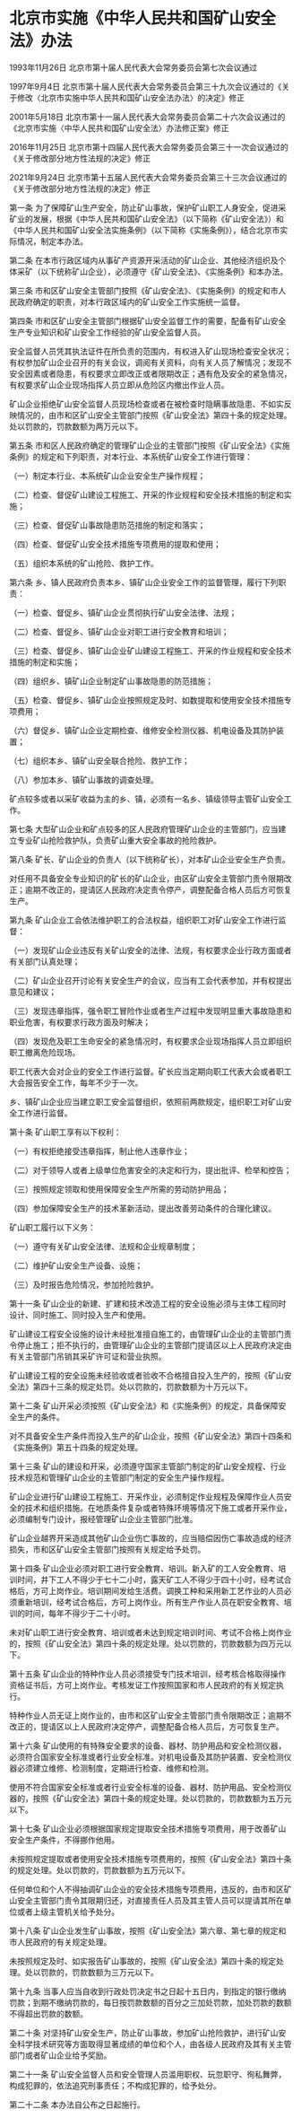 # 北京市实施《中华人民共和国矿山安全法》办法

1993年11月26日 北京市第十届人民代表大会常务委员会第七次会议通过

1997年9月4日 北京市第十届人民代表大会常务委员会第三十九次会议通过的《关于修改〈北京市实施中华人民共和国矿山安全法办法〉的决定》修正

2001年5月18日 北京市第十一届人民代表大会常务委员会第二十六次会议通过的《北京市实施〈中华人民共和国矿山安全法〉办法修正案》修正

2016年11月25日 北京市第十四届人民代表大会常务委员会第三十一次会议通过的《关于修改部分地方性法规的决定》修正

2021年9月24日 北京市第十五届人民代表大会常务委员会第三十三次会议通过的《关于修改部分地方性法规的决定》修正

<!-- INFO END -->

第一条 为了保障矿山生产安全，防止矿山事故，保护矿山职工人身安全，促进采矿业的发展，根据《中华人民共和国矿山安全法》（以下简称《矿山安全法》）和《中华人民共和国矿山安全法实施条例》（以下简称《实施条例》），结合北京市实际情况，制定本办法。

第二条 在本市行政区域内从事矿产资源开采活动的矿山企业、其他经济组织及个体采矿（以下统称矿山企业），必须遵守《矿山安全法》、《实施条例》和本办法。

第三条 市和区矿山安全主管部门按照《矿山安全法》、《实施条例》的规定和市人民政府确定的职责，对本行政区域内的矿山安全工作实施统一监督。

第四条 市和区矿山安全主管部门根据矿山安全监督工作的需要，配备有矿山安全生产专业知识和矿山安全工作经验的矿山安全监督人员。

安全监督人员凭其执法证件在所负责的范围内，有权进入矿山现场检查安全状况；有权参加矿山企业召开的有关会议，调阅有关资料，向有关人员了解情况；发现不安全因素或者隐患，有权要求立即改正或者限期改正；遇有危及安全的紧急情况，有权要求矿山企业现场指挥人员立即从危险区内撤出作业人员。

矿山企业拒绝矿山安全监督人员现场检查或者在被检查时隐瞒事故隐患、不如实反映情况的，由市和区矿山安全主管部门按照《矿山安全法》第四十条的规定处理。处以罚款的，罚款数额为两万元以下。

第五条 市和区人民政府确定的管理矿山企业的主管部门按照《矿山安全法》《实施条例》的规定和下列职责，对本行业、本系统矿山安全工作进行管理：

（一）制定本行业、本系统矿山企业安全生产操作规程；

（二）检查、督促矿山建设工程施工、开采的作业规程和安全技术措施的制定和实施；

（三）检查、督促矿山事故隐患防范措施的制定和落实；

（四）检查、督促矿山安全技术措施专项费用的提取和使用；

（五）组织本系统的矿山抢险、救护工作。

第六条 乡、镇人民政府负责本乡、镇矿山企业安全工作的监督管理，履行下列职责：

（一）检查、督促乡、镇矿山企业贯彻执行矿山安全法律、法规；

（二）检查、督促乡、镇矿山企业对职工进行安全教育和培训；

（三）检查、督促乡、镇矿山企业矿山建设工程施工、开采的作业规程和安全技术措施的制定和实施；

（四）组织乡、镇矿山企业制定矿山事故隐患的防范措施；

（五）检查、督促乡、镇矿山企业按照规定及时、如数提取和使用安全技术措施专项费用；

（六）督促乡、镇矿山企业定期检查、维修安全检测仪器、机电设备及其防护装置；

（七）组织本乡、镇矿山安全联合抢险、救护工作；

（八）参加本乡、镇矿山事故的调查处理。

矿点较多或者以采矿收益为主的乡、镇，必须有一名乡、镇级领导主管矿山安全工作。

第七条 大型矿山企业和矿点较多的区人民政府管理矿山企业的主管部门，应当建立专业矿山抢险救护队，负责矿山重大安全事故的抢险救护。

第八条 矿长、矿山企业的负责人（以下统称矿长），对本矿山企业安全生产负责。

对任用不具备安全专业知识的矿长的矿山企业，由区矿山安全主管部门责令限期改正；逾期不改正的，提请区人民政府决定责令停产，调整配备合格人员后方可恢复生产。

第九条 矿山企业工会依法维护职工的合法权益，组织职工对矿山安全工作进行监督：

（一）发现矿山企业违反有关矿山安全的法律、法规，有权要求企业行政方面或者有关部门认真处理；

（二）矿山企业召开讨论有关安全生产的会议，应当有工会代表参加，并有权提出意见和建议；

（三）发现违章指挥，强令职工冒险作业或者生产过程中发现明显重大事故隐患和职业危害，有权要求行政方面及时解决；

（四）发现危及职工生命安全的紧急情况时，有权要求企业现场指挥人员立即组织职工撤离危险现场。

职工代表大会对企业的安全工作进行监督。矿长应当定期向职工代表大会或者职工大会报告安全工作，每年不少于一次。

乡、镇矿山企业应当建立职工安全监督组织，依照前两款规定，组织职工对矿山安全工作进行监督。

第十条 矿山职工享有以下权利：

（一）有权拒绝接受违章指挥，制止他人违章作业；

（二）对于领导人或者上级单位危害安全的决定和行为，提出批评、检举和控告；

（三）按照规定领取和使用保障安全生产所需的劳动防护用品；

（四）参加保障安全生产的技术革新活动，提出改善劳动条件的合理化建议。

矿山职工履行以下义务：

（一）遵守有关矿山安全法律、法规和企业规章制度；

（二）维护矿山安全生产设备、设施；

（三）及时报告危险情况，参加抢险救护。

第十一条 矿山企业的新建、扩建和技术改造工程的安全设施必须与主体工程同时设计、同时施工、同时投入生产和使用。

矿山建设工程安全设施的设计未经批准擅自施工的，由管理矿山企业的主管部门责令停止施工；拒不执行的，由管理矿山企业的主管部门提请区以上人民政府决定由有关主管部门吊销其采矿许可证和营业执照。

矿山建设工程的安全设施未经验收或者验收不合格擅自投入生产的，按照《矿山安全法》第四十三条的规定处罚。处以罚款的，罚款数额为十万元以下。

第十二条 矿山开采必须按照《矿山安全法》和《实施条例》的规定，具备保障安全生产的条件。

对不具备安全生产条件而投入生产的矿山企业，按照《矿山安全法》第四十四条和《实施条例》第五十四条的规定处理。

第十三条 矿山的建设和开采，必须遵守国家主管部门制定的矿山安全规程、行业技术规范和管理矿山企业的主管部门制定的安全生产操作规程。

矿山企业进行矿山建设工程施工、开采作业，必须制定作业规程及保障作业人员安全的技术和组织措施。在地质条件复杂或者特殊环境等情况下施工或者开采作业，必须编制专门设计，报经管理矿山企业主管部门批准。

矿山企业越界开采造成其他矿山企业伤亡事故的，应当赔偿因伤亡事故造成的经济损失，市和区矿山安全主管部门按照有关规定给予处罚。

第十四条 矿山企业必须对职工进行安全教育、培训。新入矿的工人安全教育、培训时间，井下工人不得少于七十二小时，露天矿工人不得少于四十小时，经考试合格后，方可上岗作业。培训期间发给生活费。调换工种和采用新工艺作业的人员必须重新培训，经考试合格后，方可上岗作业。所有生产作业人员在职安全教育、培训的时间，每年不得少于二十小时。

未对矿山职工进行安全教育、培训或者未达到规定培训时间、考试不合格上岗作业的，按照《矿山安全法》第四十条的规定处理。处以罚款的，罚款数额为四万元以下。

第十五条 矿山企业的特种作业人员必须接受专门技术培训，经考核合格取得操作资格证书后，方可上岗作业。考核发证工作按照国家和市人民政府的有关规定执行。

特种作业人员无证上岗作业的，由市和区矿山安全主管部门责令限期改正；逾期不改正的，提请区以上人民政府决定停产，调整配备合格人员后，方可恢复生产。

第十六条 矿山使用的有特殊安全要求的设备、器材、防护用品和安全检测仪器，必须符合国家安全标准或者行业安全标准。对机电设备及其防护装置、安全检测仪器必须建立维修、检测制度，定期进行检查、维修和检测。

使用不符合国家安全标准或者行业安全标准的设备、器材、防护用品、安全检测仪器的，按照《矿山安全法》第四十条的规定处理。处以罚款的，罚款数额为五万元以下。

第十七条 矿山企业必须根据国家规定提取安全技术措施专项费用，用于改善矿山安全生产条件，不得挪作他用。

未按照规定提取或者使用安全技术措施专项费用的，按照《矿山安全法》第四十条的规定处理。处以罚款的，罚款数额为五万元以下。

任何单位和个人不得抽调矿山企业的安全技术措施专项费用，违反的，由市和区矿山安全主管部门责令其限期归还，对直接责任人员及其主管人员可以提请其所在单位或者上级主管机关给予处分。

第十八条 矿山企业发生矿山事故，按照《矿山安全法》第六章、第七章的规定和市人民政府的有关规定处理。

未按照规定及时、如实报告矿山事故的，按照《矿山安全法》第四十条的规定处理。处以罚款的，罚款数额为三万元以下。

第十九条 当事人应当自收到行政处罚决定书之日起十五日内，到指定的银行缴纳罚款；到期不缴纳罚款的，每日按罚款数额的百分之三加处罚款，加处罚款的数额不得超出罚款的数额。

第二十条 对坚持矿山安全生产，防止矿山事故，参加矿山抢险救护，进行矿山安全科学技术研究等方面取得显著成绩的单位和个人，由各级人民政府及其有关主管部门或者矿山企业给予奖励。

第二十一条 矿山安全监督人员和安全管理人员滥用职权、玩忽职守、徇私舞弊，构成犯罪的，依法追究刑事责任；不构成犯罪的，给予处分。

第二十二条 本办法自公布之日起施行。